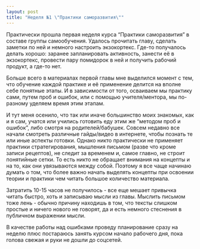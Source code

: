 ```yaml
---
layout: post
title: "Неделя №1 \"Практики саморазвития\""
---
```


Практически прошла первая неделя курса “Практики саморазвития” в составе группы самообучения. Удалось прочитать главу, сделать заметки по ней и немного настроить экзокортекс. Где-то получалось делать хорошо: заранее запланировать активность, занести её в экзокортекс, провести пару помидорок в ней и получить рабочий продукт, а где-то нет.

Больше всего в материалах первой главы мне выделился момент с тем, что обучение каждой практике и её применение делится на вполне себе понятные этапы. И в зависимости от того, осваиваем мы практику сами, путем проб и ошибок, или с помощью учителя/ментора, мы по-разному уделяем время этим этапам.

И тут меня осенило, что так или иначе большинство моих знакомых, как и я сам, учатся или учились готовить еду этим же “методом проб и ошибок”, либо смотря на родителей/бабушек. Совсем недавно все начали смотреть различные гайды/видео в интернете, чтобы познать те или иные аспекты готовки. Однако никто практически не применяет практики стратегирования, мышления письмом (разве что кроме записи рецептов), не следит за временем и, самое главно, не строит понятийные сетки. То есть никто не обращает внимания на концепты и на то, как они увязываются между собой. Поэтому я все чаще начинаю думать о том, что более важно начать выделять концепты при освоении теории и практики чем читать большое количество материала.

Затратить 10-15 часов не получилось - все еще мешает привычка читать быстро, хоть и записываю мысли из главы. Мыслить письмом тоже лень - обычно причину находишь в том, что тексты слишком простые и ничего нового не говорят, да и есть немного стеснения в публичном выражении мысли.

В качестве работы над ошибками проведу планирование сразу на неделю плюс постараюсь занять курсом начало рабочего дня, пока голова свежая и руки не дошли до соцсетей.
